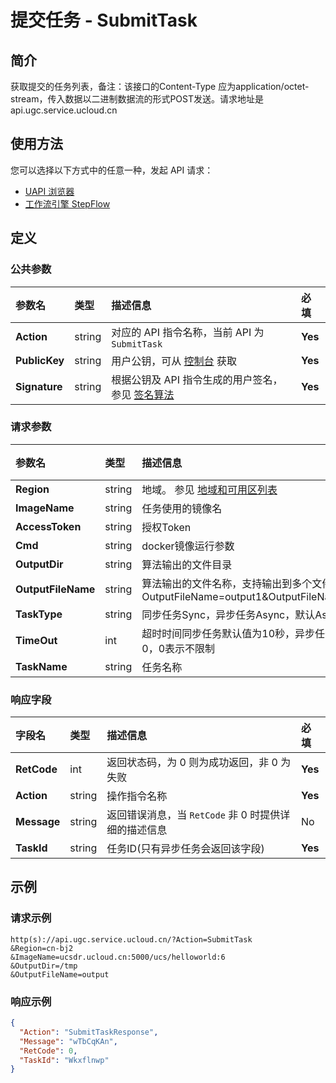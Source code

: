 # 提交任务 - SubmitTask

## 简介

获取提交的任务列表，备注：该接口的Content-Type 应为application/octet-stream，传入数据以二进制数据流的形式POST发送。请求地址是api.ugc.service.ucloud.cn






## 使用方法

您可以选择以下方式中的任意一种，发起 API 请求：
- [UAPI 浏览器](https://console.ucloud.cn/uapi/detail?id=SubmitTask)
- [工作流引擎 StepFlow](https://console.ucloud.cn/stepflow/manage/)


## 定义

### 公共参数

| 参数名 | 类型 | 描述信息 | 必填 |
|:---|:---|:---|:---|
| **Action**     | string  | 对应的 API 指令名称，当前 API 为 `SubmitTask`                        | **Yes** |
| **PublicKey**  | string  | 用户公钥，可从 [控制台](https://console.ucloud.cn/uapi/apikey) 获取                                             | **Yes** |
| **Signature**  | string  | 根据公钥及 API 指令生成的用户签名，参见 [签名算法](api/summary/signature.md)  | **Yes** |

### 请求参数

| 参数名 | 类型 | 描述信息 | 必填 |
|:---|:---|:---|:---|
| **Region** | string | 地域。 参见 [地域和可用区列表](api/summary/regionlist) |**Yes**|
| **ImageName** | string | 任务使用的镜像名 |**Yes**|
| **AccessToken** | string | 授权Token	 |**Yes**|
| **Cmd** | string | docker镜像运行参数	 |No|
| **OutputDir** | string | 算法输出的文件目录	 |No|
| **OutputFileName** | string | 算法输出的文件名称，支持输出到多个文件，如OutputFileName=output1&OutputFileName=output2 |No|
| **TaskType** | string | 同步任务Sync，异步任务Async，默认Async	 |No|
| **TimeOut** | int | 超时时间同步任务默认值为10秒，异步任务为默认为0，0表示不限制	 |No|
| **TaskName** | string | 任务名称	 |No|

### 响应字段

| 字段名 | 类型 | 描述信息 | 必填 |
|:---|:---|:---|:---|
| **RetCode** | int | 返回状态码，为 0 则为成功返回，非 0 为失败 |**Yes**|
| **Action** | string | 操作指令名称 |**Yes**|
| **Message** | string | 返回错误消息，当 `RetCode` 非 0 时提供详细的描述信息 |No|
| **TaskId** | string | 任务ID(只有异步任务会返回该字段)<br /> |**Yes**|




## 示例

### 请求示例
    
```
http(s)://api.ugc.service.ucloud.cn/?Action=SubmitTask
&Region=cn-bj2
&ImageName=ucsdr.ucloud.cn:5000/ucs/helloworld:6
&OutputDir=/tmp
&OutputFileName=output
```

### 响应示例
    
```json
{
  "Action": "SubmitTaskResponse",
  "Message": "wTbCqKAn",
  "RetCode": 0,
  "TaskId": "Wkxflnwp"
}
```





